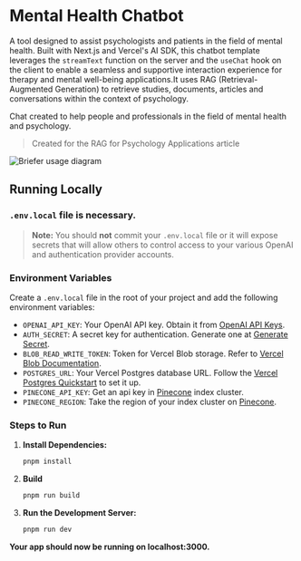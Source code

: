 # Mental Health Chatbot

A tool designed to assist psychologists and patients in the field of mental health. Built with Next.js and Vercel's AI SDK, this chatbot template leverages the `streamText` function on the server and the `useChat` hook on the client to enable a seamless and supportive interaction experience for therapy and mental well-being applications.It uses RAG (Retrieval-Augmented Generation) to retrieve studies, documents, articles and conversations within the context of psychology.

Chat created to help people and professionals in the field of mental health and psychology.

> Created for the RAG for Psychology Applications article

<picture align="center">
  <img align="center" alt="Briefer usage diagram" src="https://www.ucheck.co.uk/wp-content/uploads/mental-health-2313426_1280.png">
</picture>


## Running Locally

### `.env.local` file is necessary.

> **Note:** You should **not** commit your `.env.local` file or it will expose secrets that will allow others to control access to your various OpenAI and authentication provider accounts.

### Environment Variables

Create a `.env.local` file in the root of your project and add the following environment variables:

- `OPENAI_API_KEY`: Your OpenAI API key. Obtain it from [OpenAI API Keys](https://platform.openai.com/account/api-keys).
- `AUTH_SECRET`: A secret key for authentication. Generate one at [Generate Secret](https://generate-secret.vercel.app/32).
- `BLOB_READ_WRITE_TOKEN`: Token for Vercel Blob storage. Refer to [Vercel Blob Documentation](https://vercel.com/docs/storage/vercel-blob).
- `POSTGRES_URL`: Your Vercel Postgres database URL. Follow the [Vercel Postgres Quickstart](https://vercel.com/docs/storage/vercel-postgres/quickstart) to set it up.
- `PINECONE_API_KEY`: Get an api key in [Pinecone](https://app.pinecone.io/) index cluster.
- `PINECONE_REGION`: Take the region of your index cluster on [Pinecone](https://app.pinecone.io/).

### Steps to Run

1. **Install Dependencies:**

    ```bash
    pnpm install

2. **Build**
    ```bash
    pnpm run build

3. **Run the Development Server:**

    ```bash
    pnpm run dev

 **Your app should now be running on localhost:3000.**
